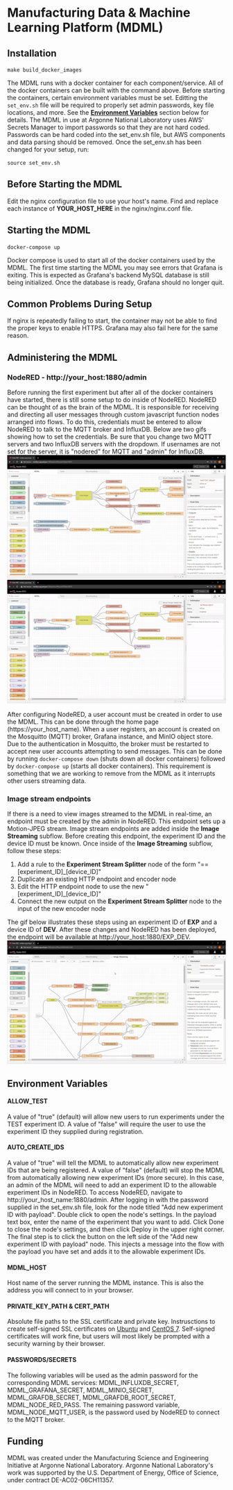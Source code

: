 # Manufacturing Data & Machine Learning Platform (MDML)

## Installation
```
make build_docker_images
```
The MDML runs with a docker container for each component/service. All of the docker containers can be built with the command above. Before starting the containers, certain environment variables must be set. Editting the ```set_env.sh``` file will be required to properly set admin passwords, key file locations, and more. See the [__Environment Variables__](#environment-variables) section below for details. The MDML in use at Argonne National Laboratory uses AWS' Secrets Manager to import passwords so that they are not hard coded. Passwords can be hard coded into the set_env.sh file, but AWS components and data parsing should be removed. Once the set_env.sh has been changed for your setup, run:
```
source set_env.sh
```

## Before Starting the MDML
Edit the nginx configuration file to use your host's name. Find and replace each instance of __YOUR_HOST_HERE__ in the nginx/nginx.conf file.

## Starting the MDML
```
docker-compose up
```
Docker compose is used to start all of the docker containers used by the MDML. The first time starting the MDML you may see errors that Grafana is exiting. This is expected as Grafana's backend MySQL database is still being initialized. Once the database is ready, Grafana should no longer quit.

## Common Problems During Setup
If nginx is repeatedly failing to start, the container may not be able to find the proper keys to enable HTTPS. Grafana may also fail here for the same reason.



## Administering the MDML

### NodeRED - http://your_host:1880/admin
Before running the first experiment but after all of the docker containers have started, there is still some setup to do inside of NodeRED. NodeRED can be thought of as the brain of the MDML. It is responsible for receiving and directing all user messages through custom javascript function nodes arranged into flows. To do this, credentials must be entered to allow NodeRED to talk to the MQTT broker and InfluxDB. Below are two gifs showing how to set the credentials. Be sure that you change two MQTT servers and two InfluxDB servers with the dropdown. If usernames are not set for the server, it is "nodered" for MQTT and "admin" for InfluxDB. ![](gifs/node_red_mqtt_creds.gif) ![](gifs/node_red_influx_creds.gif)

After configuring NodeRED, a user account must be created in order to use the MDML. This can be done through the home page (https://your_host_name). When a user registers, an account is created on the Mosquitto (MQTT) broker, Grafana instance, and MinIO object store. Due to the authentication in Mosquitto, the broker must be restarted to accept new user accounts attempting to send messages. This can be done by running ```docker-compose down``` (shuts down all docker containers) followed by ```docker-compose up``` (starts all docker containers). This requirement is something that we are working to remove from the MDML as it interrupts other users streaming data.

### Image stream endpoints

If there is a need to view images streamed to the MDML in real-time, an endpoint must be created by the admin in NodeRED. This endpoint sets up a Motion-JPEG stream. Image stream endpoints are added inside the __Image Streaming__ subflow. Before creating this endpoint, the experiment ID and the device ID must be known. Once inside of the __Image Streaming__ subflow, follow these steps:
1. Add a rule to the __Experiment Stream Splitter__ node of the form "== [experiment_ID]_[device_ID]"
2. Duplicate an existing HTTP endpoint and encoder node
3. Edit the HTTP endpoint node to use the new "[experiment_ID]_[device_ID]"
4. Connect the new output on the __Experiment Stream Splitter__ node to the input of the new encoder node

The gif below illustrates these steps using an experiment ID of __EXP__ and a device ID of __DEV__. After these changes and NodeRED has been deployed, the endpoint will be available at http://your_host:1880/EXP_DEV.
![](gifs/image_stream_setup.gif)

## Environment Variables

#### ALLOW_TEST
A value of "true" (default) will allow new users to run experiments under the TEST experiment ID. A value of "false" will require the user to use the experiment ID they supplied during registration.

#### AUTO_CREATE_IDS
A value of "true" will tell the MDML to automatically allow new experiment IDs that are being registered. A value of "false" (default) will stop the MDML from automatically allowing new experiment IDs (more secure). In this case, an admin of the MDML will need to add an experiment ID to the allowable experiment IDs in NodeRED. To access NodeRED, navigate to http://your_host_name:1880/admin. After logging in with the password supplied in the set_env.sh file, look for the node titled "Add new experiment ID with payload". Double click to open the node's settings. In the payload text box, enter the name of the experiment that you want to add. Click Done to close the node's settings, and then click Deploy in the upper right corner. The final step is to click the button on the left side of the "Add new experiment ID with payload" node. This injects a message into the flow with the payload you have set and adds it to the allowable experiment IDs.

#### MDML_HOST
Host name of the server running the MDML instance. This is also the address you will connect to in your browser.

#### PRIVATE_KEY_PATH & CERT_PATH
Absolute file paths to the SSL certificate and private key. Instrusctions to create self-signed SSL certificates on [Ubuntu](https://www.digitalocean.com/community/tutorials/how-to-create-a-self-signed-ssl-certificate-for-nginx-in-ubuntu-16-04) and [CentOS 7](https://www.digitalocean.com/community/tutorials/how-to-create-a-self-signed-ssl-certificate-for-nginx-on-centos-7). Self-signed certificates will work fine, but users will most likely be prompted with a security warning by their browser.

#### PASSWORDS/SECRETS
The following variables will be used as the admin password for the corresponding MDML services: MDML_INFLUXDB_SECRET, MDML_GRAFANA_SECRET, MDML_MINIO_SECRET, MDML_GRAFDB_SECRET, MDML_GRAFDB_ROOT_SECRET, MDML_NODE_RED_PASS. The remaining password variable, MDML_NODE_MQTT_USER, is the password used by NodeRED to connect to the MQTT broker. 



## Funding
MDML was created under the Manufacturing Science and Engineering Initiative at Argonne National Laboratory. Argonne National Laboratory's work was supported by the U.S. Department of Energy, Office of Science, under contract DE-AC02-06CH11357.